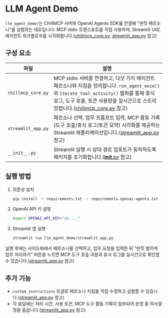 # LLM Agent Demo

`llm_agent_demo/`는 ChillMCP 서버와 OpenAI Agents SDK를 연결해 "딴짓 페르소나"를 실험하는 데모입니다. MCP stdio 트랜스포트를 직접 사용하며, Streamlit UI로 에이전트 워크플로우를 시각화합니다.([chillmcp_core.py](./chillmcp_core.py), [streamlit_app.py](./streamlit_app.py) 참고)

## 구성 요소

| 파일 | 설명 |
| --- | --- |
| `chillmcp_core.py` | MCP stdio 서버를 연결하고, 다섯 가지 에이전트 페르소나와 지침을 정의합니다. `run_agent_once()`와 `iterate_tool_activity()` 헬퍼를 통해 휴식 로그, 도구 호출, 토큰 사용량을 실시간으로 스트리밍합니다.([chillmcp_core.py](./chillmcp_core.py) 참고) |
| `streamlit_app.py` | 페르소나 선택, 업무 프롬프트 입력, MCP 활동 기록(도구 호출/휴식 로그/토큰 요약) 시각화를 제공하는 Streamlit 애플리케이션입니다.([streamlit_app.py](./streamlit_app.py) 참고) |
| `__init__.py` | Streamlit 실행 시 상대 경로 임포트가 동작하도록 패키지를 초기화합니다.([__init__.py](./__init__.py) 참고) |

## 실행 방법

1. 의존성 설치
   ```bash
   pip install -r requirements.txt -r requirements-openai-agents.txt
   ```
2. OpenAI API 키 설정
   ```bash
   export OPENAI_API_KEY="sk-..."
   ```
3. Streamlit 앱 실행
   ```bash
   streamlit run llm_agent_demo/streamlit_app.py
   ```

실행 후에는 사이드바에서 페르소나를 선택하고, 업무 요청을 입력한 뒤 "딴짓 벌이며 업무 처리하기" 버튼을 누르면 MCP 도구 호출 과정과 휴식 로그를 실시간으로 확인할 수 있습니다.([streamlit_app.py](./streamlit_app.py) 참고)

## 추가 기능

- `custom_instructions` 토글로 페르소나 지침을 직접 수정하고 실험할 수 있습니다.([streamlit_app.py](./streamlit_app.py) 참고)
- 각 응답에는 처리 시간, 사용 토큰, MCP 도구 활동 기록이 첨부되어 운영 중 의사결정을 돕습니다.([streamlit_app.py](./streamlit_app.py) 참고)
